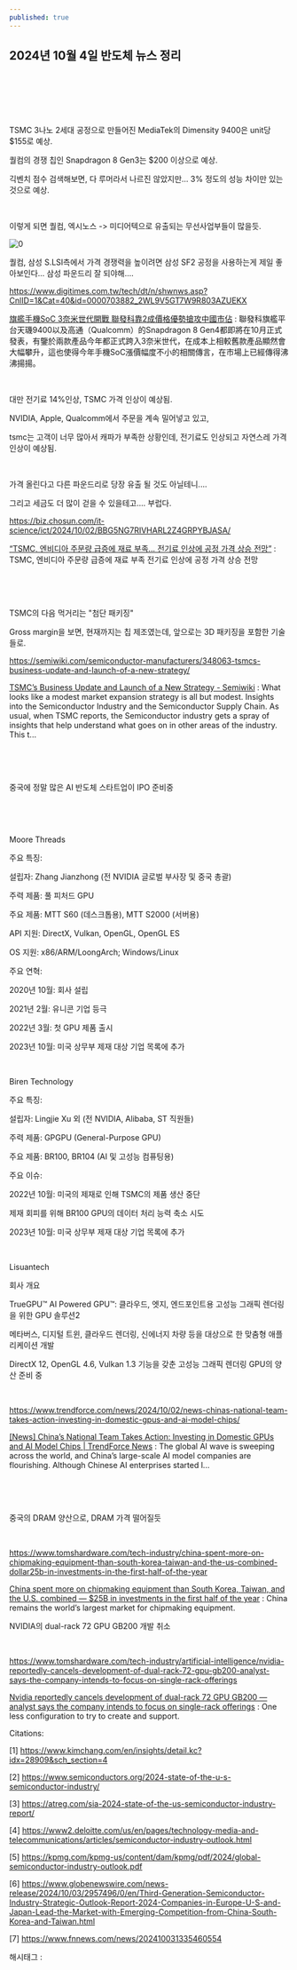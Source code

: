 ```yaml
---
published: true
---
```

## 2024년 10월 4일 반도체 뉴스 정리

​

​

​

TSMC 3나노 2세대 공정으로 만들어진 MediaTek의 Dimensity 9400은 unit당 $155로 예상.

퀄컴의 경쟁 칩인 Snapdragon 8 Gen3는 $200 이상으로 예상.

긱벤치 점수 검색해보면, 다 루머라서 나르진 않았지만... 3% 정도의  성능 차이만 있는 것으로 예상.

​

이렇게 되면 퀄컴, 엑시노스 -> 미디어텍으로 유출되는 무선사업부들이 많을듯.

![0](/asset/img/223605971071/0.png)

퀄컴, 삼성 S.LSI측에서 가격 경쟁력을 높이려면 삼성 SF2 공정을 사용하는게 제일 좋아보인다... 삼성 파운드리 잘 되야해....

https://www.digitimes.com.tw/tech/dt/n/shwnws.asp?CnlID=1&Cat=40&id=0000703882_2WL9V5GT7W9R803AZUEKX

[旗艦手機SoC 3奈米世代開戰 聯發科靠2成價格優勢搶攻中國市佔](https://www.digitimes.com.tw/tech/dt/n/shwnws.asp?CnlID=1&Cat=40&id=0000703882_2WL9V5GT7W9R803AZUEKX) : 聯發科旗艦平台天璣9400以及高通（Qualcomm）的Snapdragon 8 Gen4都即將在10月正式發表，有鑒於兩款產品今年都正式跨入3奈米世代，在成本上相較舊款產品顯然會大幅攀升，這也使得今年手機SoC漲價幅度不小的相關傳言，在市場上已經傳得沸沸揚揚。

​

대만 전기료 14%인상, TSMC 가격 인상이 예상됨.

NVIDIA, Apple, Qualcomm에서 주문을 계속 밀어넣고 있고,

tsmc는 고객이 너무 많아서 캐파가 부족한 상황인데, 전기료도 인상되고 자연스레 가격 인상이 예상됨.

​

가격 올린다고 다른 파운드리로 당장 유출 될 것도 아닐테니.... 

그리고 세금도 더 많이 걷을 수 있을테고.... 부럽다.

https://biz.chosun.com/it-science/ict/2024/10/02/BBG5NG7RIVHARL2Z4GRPYBJASA/

[“TSMC, 엔비디아 주문량 급증에 재료 부족… 전기료 인상에 공정 가격 상승 전망”](https://biz.chosun.com/it-science/ict/2024/10/02/BBG5NG7RIVHARL2Z4GRPYBJASA/) : TSMC, 엔비디아 주문량 급증에 재료 부족 전기료 인상에 공정 가격 상승 전망

​

​

TSMC의 다음 먹거리는 "첨단 패키징"

Gross margin을 보면, 현재까지는 칩 제조였는데, 앞으로는 3D 패키징을 포함한 기술들로.

https://semiwiki.com/semiconductor-manufacturers/348063-tsmcs-business-update-and-launch-of-a-new-strategy/

[TSMC’s Business Update and Launch of a New Strategy - Semiwiki](https://semiwiki.com/semiconductor-manufacturers/348063-tsmcs-business-update-and-launch-of-a-new-strategy/) : What looks like a modest market expansion strategy is all but modest. Insights into the Semiconductor Industry and the Semiconductor Supply Chain. As usual, when TSMC reports, the Semiconductor industry gets a spray of insights that help understand what goes on in other areas of the industry. This t...

​

​

중국에 정말 많은 AI 반도체 스타트업이 IPO 준비중

​

​

Moore Threads

주요 특징:

설립자: Zhang Jianzhong (전 NVIDIA 글로벌 부사장 및 중국 총괄)

주력 제품: 풀 피처드 GPU

주요 제품: MTT S60 (데스크톱용), MTT S2000 (서버용)

API 지원: DirectX, Vulkan, OpenGL, OpenGL ES

OS 지원: x86/ARM/LoongArch; Windows/Linux

주요 연혁:

2020년 10월: 회사 설립

2021년 2월: 유니콘 기업 등극

2022년 3월: 첫 GPU 제품 출시

2023년 10월: 미국 상무부 제재 대상 기업 목록에 추가

​

Biren Technology

주요 특징:

설립자: Lingjie Xu 외 (전 NVIDIA, Alibaba, ST 직원들)

주력 제품: GPGPU (General-Purpose GPU)

주요 제품: BR100, BR104 (AI 및 고성능 컴퓨팅용)

주요 이슈:

2022년 10월: 미국의 제재로 인해 TSMC의 제품 생산 중단

제재 회피를 위해 BR100 GPU의 데이터 처리 능력 축소 시도

2023년 10월: 미국 상무부 제재 대상 기업 목록에 추가

​

Lisuantech

회사 개요

TrueGPU™ AI Powered GPU™: 클라우드, 엣지, 엔드포인트용 고성능 그래픽 렌더링을 위한 GPU 솔루션2

메타버스, 디지털 트윈, 클라우드 렌더링, 신에너지 차량 등을 대상으로 한 맞춤형 애플리케이션 개발

DirectX 12, OpenGL 4.6, Vulkan 1.3 기능을 갖춘 고성능 그래픽 렌더링 GPU의 양산 준비 중

​

https://www.trendforce.com/news/2024/10/02/news-chinas-national-team-takes-action-investing-in-domestic-gpus-and-ai-model-chips/

[[News] China’s National Team Takes Action: Investing in Domestic GPUs and AI Model Chips | TrendForce News](https://www.trendforce.com/news/2024/10/02/news-chinas-national-team-takes-action-investing-in-domestic-gpus-and-ai-model-chips/) : The global AI wave is sweeping across the world, and China’s large-scale AI model companies are flourishing. Although Chinese AI enterprises started l...

​

​

중국의 DRAM 양산으로, DRAM 가격 떨어질듯

​

https://www.tomshardware.com/tech-industry/china-spent-more-on-chipmaking-equipment-than-south-korea-taiwan-and-the-us-combined-dollar25b-in-investments-in-the-first-half-of-the-year

[China spent more on chipmaking equipment than South Korea, Taiwan, and the U.S. combined — $25B in investments in the first half of the year](https://www.tomshardware.com/tech-industry/china-spent-more-on-chipmaking-equipment-than-south-korea-taiwan-and-the-us-combined-dollar25b-in-investments-in-the-first-half-of-the-year) : China remains the world’s largest market for chipmaking equipment.

NVIDIA의 dual-rack 72 GPU GB200 개발 취소

​

https://www.tomshardware.com/tech-industry/artificial-intelligence/nvidia-reportedly-cancels-development-of-dual-rack-72-gpu-gb200-analyst-says-the-company-intends-to-focus-on-single-rack-offerings

[Nvidia reportedly cancels development of dual-rack 72 GPU GB200 — analyst says the company intends to focus on single-rack offerings](https://www.tomshardware.com/tech-industry/artificial-intelligence/nvidia-reportedly-cancels-development-of-dual-rack-72-gpu-gb200-analyst-says-the-company-intends-to-focus-on-single-rack-offerings) : One less configuration to try to create and support.

Citations:

[1] https://www.kimchang.com/en/insights/detail.kc?idx=28909&sch_section=4

[2] https://www.semiconductors.org/2024-state-of-the-u-s-semiconductor-industry/

[3] https://atreg.com/sia-2024-state-of-the-us-semiconductor-industry-report/

[4] https://www2.deloitte.com/us/en/pages/technology-media-and-telecommunications/articles/semiconductor-industry-outlook.html

[5] https://kpmg.com/kpmg-us/content/dam/kpmg/pdf/2024/global-semiconductor-industry-outlook.pdf

[6] https://www.globenewswire.com/news-release/2024/10/03/2957496/0/en/Third-Generation-Semiconductor-Industry-Strategic-Outlook-Report-2024-Companies-in-Europe-U-S-and-Japan-Lead-the-Market-with-Emerging-Competition-from-China-South-Korea-and-Taiwan.html

[7] https://www.fnnews.com/news/202410031335460554

 해시태그 : 
